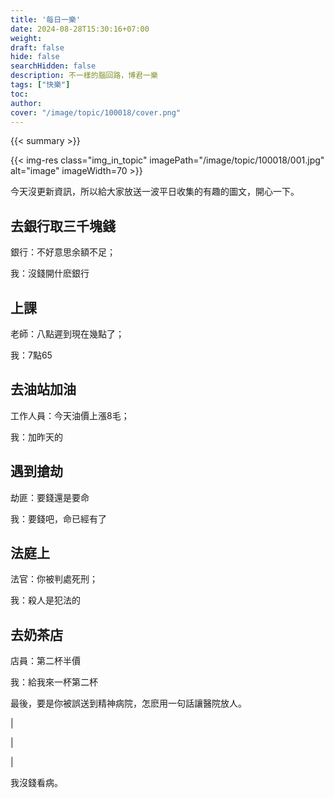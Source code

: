 ```yaml
---
title: '每日一樂'
date: 2024-08-28T15:30:16+07:00
weight: 
draft: false
hide: false
searchHidden: false
description: 不一樣的腦回路，博君一樂
tags: ["快樂"]
toc: 
author:
cover: "/image/topic/100018/cover.png"
---
```


{{< summary >}}


{{< img-res class="img_in_topic" imagePath="/image/topic/100018/001.jpg" alt="image" imageWidth=70 >}}

今天沒更新資訊，所以給大家放送一波平日收集的有趣的圖文，開心一下。

## 去銀行取三千塊錢

銀行：不好意思余額不足；

我：沒錢開什麽銀行

## 上課

老師：八點遲到現在幾點了；

我：7點65

## 去油站加油

工作人員：今天油價上漲8毛；

我：加昨天的

## 遇到搶劫

劫匪：要錢還是要命

我：要錢吧，命已經有了

## 法庭上

法官：你被判處死刑；

我：殺人是犯法的

## 去奶茶店

店員：第二杯半價

我：給我來一杯第二杯

最後，要是你被誤送到精神病院，怎麽用一句話讓醫院放人。

|

|

|

我沒錢看病。
